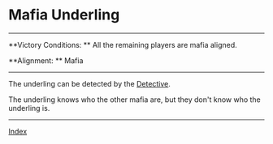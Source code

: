 # Mafia Underling

---

**Victory Conditions: **
All the remaining players are mafia aligned.

**Alignment: **
Mafia

---

The underling can be detected by the [Detective](Detective).

The underling knows who the other mafia are, but they don't know who the underling is. 

---

[Index](Index)